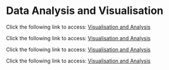# Data Analysis and Visualisation

Click the following link to access: [Visualisation and Analysis](https://florentdsgree.github.io/MaddisonWorldEconomy_2018/)

Click the following link to access: [Visualisation and Analysis](https://florentdsgree.github.io/VeloStarRennes/)

Click the following link to access: [Visualisation and Analysis](https://github.com/FlorentDSGree/Population_35FR)

Click the following link to access: [Visualisation and Analysis](https://github.com/FlorentDSGree/MetroRennes/blob/master/MetroRennes/ReadMe.md)
